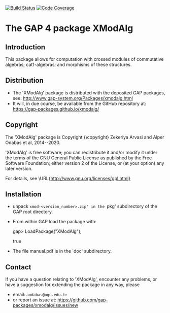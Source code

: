 [![Build Status](https://travis-ci.org/gap-packages/xmodalg.svg?branch=master)](https://travis-ci.org/gap-packages/xmodalg)
[![Code Coverage](https://codecov.io/github/gap-packages/xmodalg/coverage.svg?branch=master&token=)](https://codecov.io/gh/gap-packages/xmodalg)

# The GAP 4 package XModAlg  

## Introduction 

This package allows for computation with crossed modules of commutative algebras; cat1-algebras; and morphisms of these structures.

## Distribution

 * The 'XModAlg' package is distributed with the deposited GAP packages, see: 
     <http://www.gap-system.org/Packages/xmodalg.html>
 * It will, in due course, be available from the GitHub repository at:
     <https://gap-packages.github.io/xmodalg/> 

## Copyright

The 'XModAlg' package is Copyright {\copyright} Zekeriya Arvasi and Alper Odabas et al, 2014--2020. 

'XModAlg' is free software; you can redistribute it and/or modify
it under the terms of the GNU General Public License as published by
the Free Software Foundation; either version 2 of the License, or
(at your option) any later version. 

For details, see \URL{http://www.gnu.org/licenses/gpl.html}

## Installation

 * unpack `xmod-<version_number>.zip' in the `pkg' subdirectory of the GAP root directory.
 * From within GAP load the package with:

    gap> LoadPackage("XModAlg");

    true
 
 * The file manual.pdf is in the `doc' subdirectory.

## Contact

If you have a question relating to 'XModAlg', encounter any problems, or have a suggestion for extending the package in any way, please 
 * email: `aodabas@ogu.edu.tr`
 * or report an issue at: <https://github.com/gap-packages/xmodalg/issues/new>  

